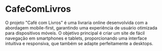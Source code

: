 # CafeComLivros
O projeto "Café com Livros" é uma livraria online desenvolvida com a abordagem mobile-first, garantindo uma experiência de usuário otimizada para dispositivos móveis. O objetivo principal é criar um site de fácil navegação em smartphones e tablets, proporcionando uma interface intuitiva e responsiva, que também se adapte perfeitamente a desktops.
